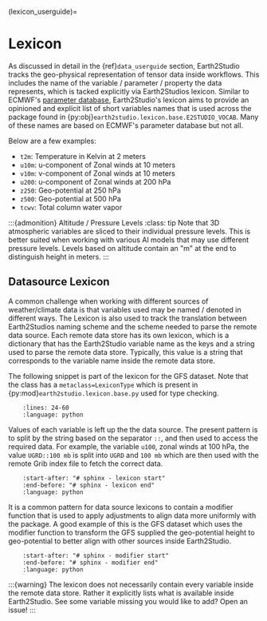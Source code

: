 (lexicon_userguide)=

# Lexicon

As discussed in detail in the {ref}`data_userguide` section, Earth2Studio tracks the
geo-physical representation of tensor data inside workflows.
This includes the name of the variable / parameter / property the data represents, which
is tacked explicitly via Earth2Studios lexicon.
Similar to ECMWF's [parameter database](https://codes.ecmwf.int/grib/param-db/),
Earth2Studio's lexicon aims to provide an opinioned and explicit list of short variables
names that is used across the package found in {py:obj}`earth2studio.lexicon.base.E2STUDIO_VOCAB`.
Many of these names are based on ECMWF's parameter database but not all.

Below are a few examples:

- `t2m`: Temperature in Kelvin at 2 meters
- `u10m`: u-component of Zonal winds at 10 meters
- `v10m`: v-component of Zonal winds at 10 meters
- `u200`: u-component of Zonal winds at 200 hPa
- `z250`: Geo-potential at 250 hPa
- `z500`: Geo-potential at 500 hPa
- `tcwv`: Total column water vapor

:::{admonition} Altitude / Pressure Levels
:class: tip
Note that 3D atmospheric variables are sliced to their individual pressure levels.
This is better suited when working with various AI models that may use different
pressure levels.
Levels based on altitude contain an "m" at the end to distinguish height in meters.
:::

## Datasource Lexicon

A common challenge when working with different sources of weather/climate data is that
variables used may be named / denoted in different ways.
The Lexicon is also used to track the translation between Earth2Studios naming scheme
and the scheme needed to parse the remote data source.
Each remote data store has its own lexicon, which is a dictionary that has the
Earth2Studio variable name as the keys and a string used to parse the remote data store.
Typically, this value is a string that corresponds to the variable name inside the remote
data store.

The following snippet is part of the lexicon for the GFS dataset.
Note that the class has a `metaclass=LexiconType` which is present in
{py:mod}`earth2studio.lexicon.base.py` used for type checking.

```{literalinclude} ../../../earth2studio/lexicon/gfs.py
    :lines: 24-60
    :language: python
```

Values of each variable is left up the the data source.
The present pattern is to split by the string based on the separator `::`, and then used
to access the required data.
For example, the variable `u100`, zonal winds at 100 hPa, the value `UGRD::100 mb` is
split into `UGRD` and `100 mb` which are then used with the remote Grib index file to
fetch the correct data.

```{literalinclude} ../../../earth2studio/data/gfs.py
    :start-after: "# sphinx - lexicon start"
    :end-before: "# sphinx - lexicon end"
    :language: python
```

It is a common pattern for data source lexicons to contain a modifier function that is
used to apply adjustments to align data more uniformly with the package.
A good example of this is the GFS dataset which uses the modifier function to transform
the GFS supplied the geo-potential height to geo-potential to better align with other
sources inside Earth2Studio.

```{literalinclude} ../../../earth2studio/lexicon/gfs.py
    :start-after: "# sphinx - modifier start"
    :end-before: "# sphinx - modifier end"
    :language: python
```

:::{warning}
The lexicon does not necessarily contain every variable inside the remote data store.
Rather it explicitly lists what is available inside Earth2Studio. See some variable
missing you would like to add? Open an issue!
:::
